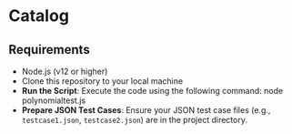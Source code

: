 # Catalog
## Requirements
- Node.js (v12 or higher)
-  Clone this repository to your local machine
-   **Run the Script**: Execute the code using the following command:
    node polynomialtest.js
-  **Prepare JSON Test Cases**: Ensure your JSON test case files (e.g., `testcase1.json`, `testcase2.json`) are in the project directory.
